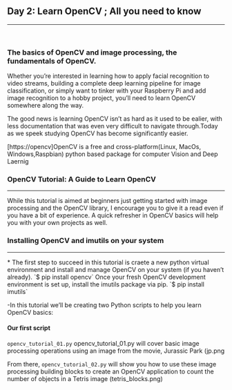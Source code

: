 ## Day 2: Learn OpenCV ; All you need to know
<hr />
<br />

### The basics of OpenCV and image processing, the fundamentals of OpenCV.

Whether you’re interested in learning how to apply facial recognition to video streams, building a complete deep learning pipeline for image classification, or simply want to tinker with your Raspberry Pi and add image recognition to a hobby project, you’ll need to learn OpenCV somewhere along the way.

The good news is learning OpenCV isn’t as hard as it used to be ealier, with less documentation that was even very difficult to navigate through.Today as we speek studying OpenCV has become significantly easier.

[https://opencv]OpenCV is a free and cross-platform(Linux, MacOs, Windows,Raspbian) python based package for computer Vision and Deep Laernig

### OpenCV Tutorial: A Guide to Learn OpenCV
<hr />

While this tutorial is aimed at beginners just getting started with image processing and the OpenCV library, I encourage you to give it a read even if you have a bit of experience.
A quick refresher in OpenCV basics will help you with your own projects as well.

### Installing OpenCV and imutils on your system
<hr />
* The first step to succeed in this tutorial is craete a new python virtual environment and install and manage OpenCV on your system (if you haven’t already).
 `$ pip install opencv`
Once your fresh OpenCV development environment is set up, install the imutils package via pip.
`$ pip install imutils`

-In this tutorial we’ll be creating two Python scripts to help you learn OpenCV basics:

#### Our first script
`opencv_tutorial_01.py`
opencv_tutorial_01.py   will cover basic image processing operations using an image from the movie, Jurassic Park (jp.png

From there,
`opencv_tutorial_02.py` will show you how to use these image processing building blocks to create an OpenCV application to count the number of objects in a Tetris image (tetris_blocks.png)

